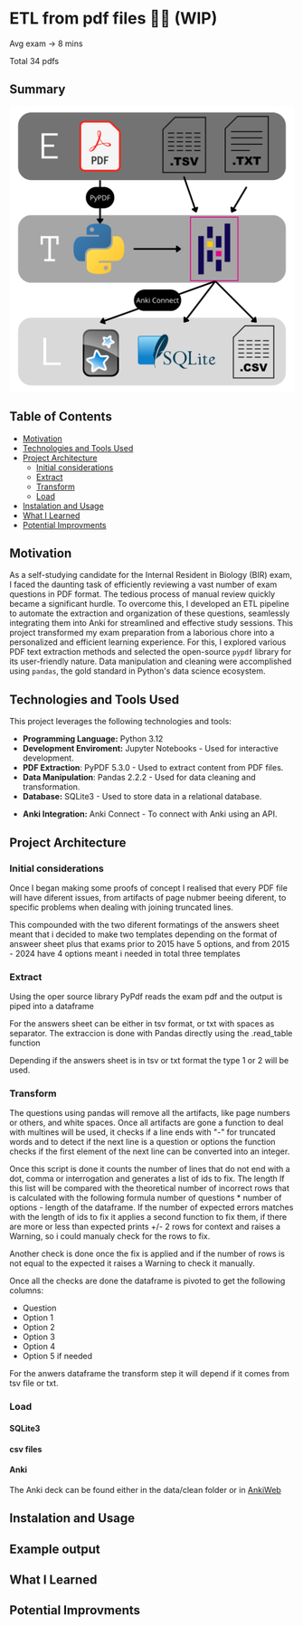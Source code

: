# ETL from pdf files 👷🏼 (WIP)
Avg exam -> 8 mins

Total 34 pdfs

## Summary

![ETL BIR](ETL_BIR.png)

## Table of Contents

* [Motivation](#motivation)
* [Technologies and Tools Used](#technologies-and-tools-used)
* [Project Architecture](#project-architecture)
    * [Initial considerations](#initial-considerations)
    * [Extract](#extract)
    * [Transform](#transform)
    * [Load](#load)
* [Instalation and Usage](#instalation-and-usage)
* [What I Learned](#what-i-learned)
* [Potential Improvments](#potential-improvments)


## Motivation

As a self-studying candidate for the Internal Resident in Biology (BIR) exam, I faced the daunting task of efficiently reviewing a vast number of exam questions in PDF format. The tedious process of manual review quickly became a significant hurdle. To overcome this, I developed an ETL pipeline to automate the extraction and organization of these questions, seamlessly integrating them into Anki for streamlined and effective study sessions. This project transformed my exam preparation from a laborious chore into a personalized and efficient learning experience. For this, I explored various PDF text extraction methods and selected the open-source `pypdf` library for its user-friendly nature. Data manipulation and cleaning were accomplished using `pandas`, the gold standard in Python's data science ecosystem.

## Technologies and Tools Used

This project leverages the following technologies and tools:

* **Programming Language:** Python 3.12
* **Development Enviroment:** Jupyter Notebooks - Used for interactive development.
* **PDF Extraction**: PyPDF 5.3.0 - Used to extract content from PDF files.
* **Data Manipulation**: Pandas 2.2.2 - Used for data cleaning and transformation.
* **Database:** SQLite3 - Used to store data in a relational database.
- **Anki Integration:** Anki Connect - To connect with Anki using an API.

## Project Architecture

### Initial considerations

Once I began making some proofs of concept I realised that every PDF file will have diferent issues, from artifacts of page nubmer beeing diferent, to specific problems when dealing with joining truncated lines.

This compounded with the two diferent formatings of the answers sheet meant that i decided to make two templates depending on the format of answeer sheet plus that exams prior to 2015 have 5 options, and from 2015 - 2024 have 4 options meant i needed in total three templates

### Extract

Using the oper source library PyPdf reads the exam pdf and the output is piped into a dataframe

For the answers sheet can be either in tsv format, or txt with spaces as separator. The extraccion is done with Pandas directly using the .read_table function

Depending if the answers sheet is in tsv or txt format the type 1 or 2 will be used.

### Transform

The questions using pandas will remove all the artifacts, like page numbers or others, and white spaces. Once all artifacts are gone a function to deal with multines will be used, it checks if a line ends with "-" for truncated words and to detect if the next line is a question or options the function checks if the first element of the next line can be converted into an integer.

Once this script is done it counts the number of lines that do not end with a dot, comma or interrogation and generates a list of ids to fix. The length lf this list will be compared with the theoretical number of incorrect rows that is calculated with the following formula number of questions * number of options - length of the dataframe. If the number of expected errors matches with the length of ids to fix it applies a second function to fix them, if there are more or less than expected prints +/- 2 rows for context and raises a Warning, so i could manualy check for the rows to fix.

Another check is done once the fix is applied and if the number of rows is not equal to the expected it raises a Warning to check it manually.

Once all the checks are done the dataframe is pivoted to get the following columns: 

* Question
* Option 1
* Option 2
* Option 3
* Option 4
* Option 5 if needed

For the anwers dataframe the transform step it will depend if it comes from tsv file or txt.



### Load

#### SQLite3

#### csv files

#### Anki

The Anki deck can be found either in the data/clean folder or in [AnkiWeb](https://ankiweb.net/shared/info/1201513810?cb=1741085089356)


## Instalation and Usage

## Example output

## What I Learned

## Potential Improvments

